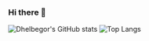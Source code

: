 ### Hi there 👋

<!--
**dhelbegor/dhelbegor** is a ✨ _special_ ✨ repository because its `README.md` (this file) appears on your GitHub profile.

Here are some ideas to get you started:

- 🔭 I’m currently working on ...
- 🌱 I’m currently learning ...
- 👯 I’m looking to collaborate on ...
- 🤔 I’m looking for help with ...
- 💬 Ask me about ...
- 📫 How to reach me: ...
- 😄 Pronouns: ...
- ⚡ Fun fact: ...
-->

![Dhelbegor's GitHub stats](https://github-readme-stats.vercel.app/api?username=dhelbegor&show_icons=true&theme=dark)
![Top Langs](https://github-readme-stats.vercel.app/api/top-langs/?username=dhelbegor&langs_count=10&count_private=true&layout=compact)
